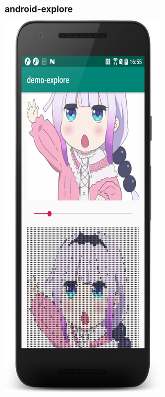 # android-explore
<!--![康娜](/art/img/pix_kangla.png)-->

<img src="/art/img/img_kangla.png" width="600" height="1200" align="center">